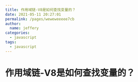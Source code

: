 ```yaml
---
title: 作用域链-V8是如何查找变量的？
date: 2021-05-11 20:27:01
permalink: /pages/weweweeeee7cb
author: 
  name: jeffery
categories: 
  - javascript
tags: 
  - javascript
---
```



# 作用域链-V8是如何查找变量的？

